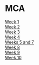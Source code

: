 # MCA

[Week 1](week1.md)<br>
[Week 2](week2.md)<br>
[Week 3](verovio.html)<br>
[Week 4](week4.md)<br>
[Weeks 5 and 7](week5.md)<br>
[Week 8](week8.md)<br>
[Week 9](week9.md)<br>
[Week 10](week10.md)<br>
